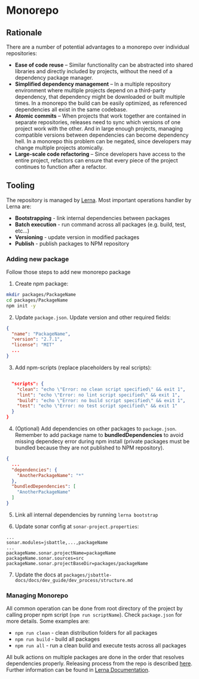 # Monorepo

## Rationale
There are a number of potential advantages to a monorepo over individual repositories:
- **Ease of code reuse** – Similar functionality can be abstracted into shared libraries and directly included by projects, without the need of a dependency package manager.
- **Simplified dependency management** – In a multiple repository environment where multiple projects depend on a third-party dependency, that dependency might be downloaded or built multiple times. In a monorepo the build can be easily optimized, as referenced dependencies all exist in the same codebase.
- **Atomic commits** – When projects that work together are contained in separate repositories, releases need to sync which versions of one project work with the other. And in large enough projects, managing compatible versions between dependencies can become dependency hell. In a monorepo this problem can be negated, since developers may change multiple projects atomically.
- **Large-scale code refactoring** – Since developers have access to the entire project, refactors can ensure that every piece of the project continues to function after a refactor.

## Tooling
The repository is managed by [Lerna](https://github.com/lerna/lerna). Most important operations handler by Lerna are:

- **Bootstrapping** - link internal dependencies between packages
- **Batch execution** - run command across all packages (e.g. build, test, etc...)
- **Versioning** - update version in modified packages
- **Publish** - publish packages to NPM repository

### Adding new package
Follow those steps to add new monorepo package

1. Create npm package:
```bash
mkdir packages/PackageName
cd packages/PackageName
npm init -y
```
2. Update `package.json`. Update version and other required fields:
```json
{
  "name": "PackageName",
  "version": "2.7.1",
  "license": "MIT"
  ...
}
```
3. Add npm-scripts (replace placeholders by real scripts):
```json

  "scripts": {
    "clean": "echo \"Error: no clean script specified\" && exit 1",
    "lint": "echo \"Error: no lint script specified\" && exit 1",
    "build": "echo \"Error: no build script specified\" && exit 1",
    "test": "echo \"Error: no test script specified\" && exit 1"
  }
}
```
4. (Optional) Add dependencies on other packages to `package.json`. Remember to add package name to **bundledDependencies** to avoid missing dependecy error during npm install (private packages must be bundled because they are not published to NPM repository).
```json
{
  ...
  "dependencies": {
    "AnotherPackageName": "*"
  },
  "bundledDependencies": [
    "AnotherPackageName"
  ]
}
```
5. Link all internal dependencies by running `lerna bootstrap`

6. Update sonar config at `sonar-project.properties`:

```
...
sonar.modules=jsbattle,...,packageName
...
packageName.sonar.projectName=packageName
packageName.sonar.sources=src
packageName.sonar.projectBaseDir=packages/packageName

```

7. Update the docs at `packages/jsbattle-docs/docs/dev_guide/dev_process/structure.md`

### Managing Monorepo

All common operation can be done from root directory of the project by calling proper npm script (`npm run scriptName`). Check `package.json` for more details. Some examples are:

- `npm run clean` - clean distribution folders for all packages
- `npm run build` - build all packages
- `npm run all` - run a clean build and execute tests across all packages

All bulk actions on multiple packages are done in the order that resolves dependencies properly. Releasing process from the repo is described [here](release.md). Further information can be found in [Lerna Documentation](https://github.com/lerna/lerna).
